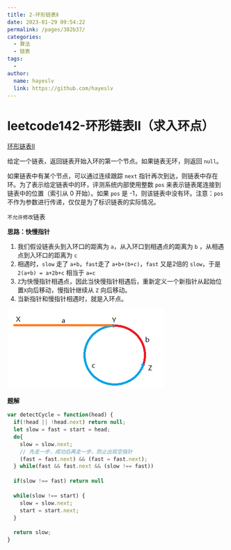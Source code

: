 ```yaml
---
title: 2-环形链表Ⅱ
date: 2023-01-29 09:54:22
permalink: /pages/382b37/
categories:
  - 算法
  - 链表
tags:
  - 
author: 
  name: hayeslv
  link: https://github.com/hayeslv
---
```

# leetcode142-环形链表Ⅱ（求入环点）

<a href="https://leetcode-cn.com/problems/linked-list-cycle-ii/" target="_blank">环形链表Ⅱ</a>

给定一个链表，返回链表开始入环的第一个节点。如果链表无环，则返回 `null`。

如果链表中有某个节点，可以通过连续跟踪 `next` 指针再次到达，则链表中存在环。为了表示给定链表中的环，评测系统内部使用整数 `pos` 来表示链表尾连接到链表中的位置（索引从 0 开始）。如果 `pos` 是 -1，则该链表中没有环。注意：`pos` 不作为参数进行传递，仅仅是为了标识链表的实际情况。

`不允许修改`链表

**思路：快慢指针**

1. 我们假设链表头到入环口的距离为 `a`，从入环口到相遇点的距离为 `b` ，从相遇点到入环口的距离为 `c`
2. 相遇时，`slow` 走了 `a+b`，`fast`走了 `a+b+(b+c)`，`fast` 又是2倍的 `slow`，于是 `2(a+b) = a+2b+c` 相当于 `a=c`
3. `Z`为快慢指针相遇点，因此当快慢指针相遇后，重新定义一个新指针从起始位置`X`向后移动，慢指针继续从 `Z` 向后移动。
4. 当新指针和慢指针相遇时，就是入环点。

![linklist2](./assets/linklist2.png)

**题解**

```js
var detectCycle = function(head) {
  if(!head || !head.next) return null;
  let slow = fast = start = head;
  do{
    slow = slow.next;
    // 先走一步，成功后再走一步，防止出现空指针
    (fast = fast.next) && (fast = fast.next);
  } while(fast && fast.next && (slow !== fast))
  
  if(slow !== fast) return null
  
  while(slow !== start) {
    slow = slow.next;
    start = start.next;
  }
  
  return slow;
}
```











